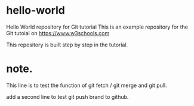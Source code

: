# hello-world
Hello World repository for Git tutorial
This is an example repository for the Git tutoial on https://www.w3schools.com

This repository is built step by step in the tutorial.

# note. 
This line is to test the function of git fetch / git merge and git pull. 

add a second line to test git push brand to github.